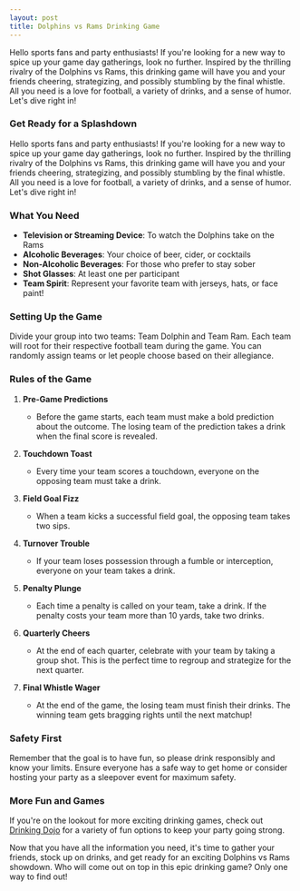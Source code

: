 ```yaml
---
layout: post
title: Dolphins vs Rams Drinking Game
---
```


Hello sports fans and party enthusiasts! If you're looking for a new way to spice up your game day gatherings, look no further. Inspired by the thrilling rivalry of the Dolphins vs Rams, this drinking game will have you and your friends cheering, strategizing, and possibly stumbling by the final whistle. All you need is a love for football, a variety of drinks, and a sense of humor. Let's dive right in!

### Get Ready for a Splashdown

Hello sports fans and party enthusiasts! If you're looking for a new way to spice up your game day gatherings, look no further. Inspired by the thrilling rivalry of the Dolphins vs Rams, this drinking game will have you and your friends cheering, strategizing, and possibly stumbling by the final whistle. All you need is a love for football, a variety of drinks, and a sense of humor. Let's dive right in!

### What You Need

- **Television or Streaming Device**: To watch the Dolphins take on the Rams
- **Alcoholic Beverages**: Your choice of beer, cider, or cocktails
- **Non-Alcoholic Beverages**: For those who prefer to stay sober
- **Shot Glasses**: At least one per participant
- **Team Spirit**: Represent your favorite team with jerseys, hats, or face paint!

### Setting Up the Game

Divide your group into two teams: Team Dolphin and Team Ram. Each team will root for their respective football team during the game. You can randomly assign teams or let people choose based on their allegiance.

### Rules of the Game

1. **Pre-Game Predictions**
   - Before the game starts, each team must make a bold prediction about the outcome. The losing team of the prediction takes a drink when the final score is revealed.

2. **Touchdown Toast**
   - Every time your team scores a touchdown, everyone on the opposing team must take a drink.

3. **Field Goal Fizz**
   - When a team kicks a successful field goal, the opposing team takes two sips.

4. **Turnover Trouble**
   - If your team loses possession through a fumble or interception, everyone on your team takes a drink.

5. **Penalty Plunge**
   - Each time a penalty is called on your team, take a drink. If the penalty costs your team more than 10 yards, take two drinks.

6. **Quarterly Cheers**
   - At the end of each quarter, celebrate with your team by taking a group shot. This is the perfect time to regroup and strategize for the next quarter.

7. **Final Whistle Wager**
   - At the end of the game, the losing team must finish their drinks. The winning team gets bragging rights until the next matchup!

### Safety First

Remember that the goal is to have fun, so please drink responsibly and know your limits. Ensure everyone has a safe way to get home or consider hosting your party as a sleepover event for maximum safety.

### More Fun and Games

If you're on the lookout for more exciting drinking games, check out [Drinking Dojo](https://drinkingdojo.com/) for a variety of fun options to keep your party going strong.

Now that you have all the information you need, it's time to gather your friends, stock up on drinks, and get ready for an exciting Dolphins vs Rams showdown. Who will come out on top in this epic drinking game? Only one way to find out!